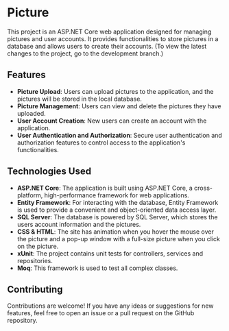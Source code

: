 # Picture

This project is an ASP.NET Core web application designed for managing pictures and user accounts. It provides functionalities to store pictures in a database and allows users to create their accounts.
(To view the latest changes to the project, go to the development branch.)

## Features

- **Picture Upload**: Users can upload pictures to the application, and the pictures will be stored in the local database.
- **Picture Management**: Users can view and delete the pictures they have uploaded.
- **User Account Creation**: New users can create an account with the application.
- **User Authentication and Authorization**: Secure user authentication and authorization features to control access to the application's functionalities.

## Technologies Used

- **ASP.NET Core**: The application is built using ASP.NET Core, a cross-platform, high-performance framework for web applications.
- **Entity Framework**: For interacting with the database, Entity Framework is used to provide a convenient and object-oriented data access layer.
- **SQL Server**: The database is powered by SQL Server, which stores the users account information and the pictures.
- **CSS & HTML**: The site has animation when you hover the mouse over the picture and a pop-up window with a full-size picture when you click on the picture.
- **xUnit**: The project contains unit tests for controllers, services and repositories.
- **Moq**: This framework is used to test аll complex classes.

## Contributing

Contributions are welcome! If you have any ideas or suggestions for new features, feel free to open an issue or a pull request on the GitHub repository.
